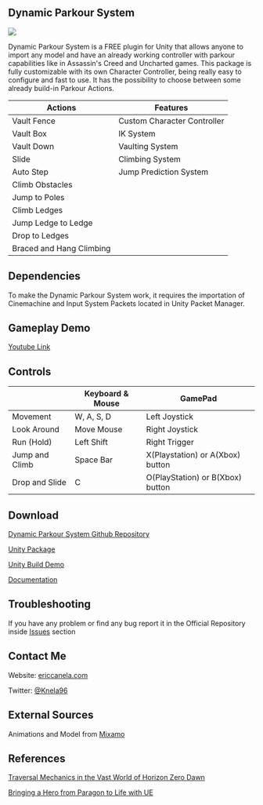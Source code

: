 ## Dynamic Parkour System

![](https://github.com/knela96/Dynamic-Parkour-System/blob/Git-Pages/docs/Resources/Card.png)

Dynamic Parkour System is a FREE plugin  for Unity that allows anyone to import any model and have an already working controller with parkour capabilities like in Assassin's Creed and Uncharted games. This package is fully customizable with its own Character Controller, being really easy to configure and fast to use. It has the possibility to choose between some already build-in Parkour Actions.

|   Actions                 | Features                    |
|         ---------         |         ----------          |
| Vault Fence               | Custom Character Controller |
| Vault Box                 | IK System                   |
| Vault Down                | Vaulting System             |
| Slide                     | Climbing System             |
| Auto Step                 | Jump Prediction System      |
| Climb Obstacles           |                             |
| Jump to Poles             |                             |
| Climb Ledges              |                             |
| Jump Ledge to Ledge       |                             |
| Drop to Ledges            |                             |
| Braced and Hang Climbing  |                             |

## Dependencies
To make the Dynamic Parkour System work, it requires the importation of Cinemachine and Input System Packets located in Unity Packet Manager.

## Gameplay Demo
[Youtube Link](https://www.youtube.com/embed/mw6ozapAuYY)

## Controls

|                           |   Keyboard & Mouse    | GamePad                           |
|    ---------              |         ---------     |         ----------                |
|   Movement                | W, A, S, D            | Left Joystick                     |
|   Look Around             | Move Mouse            | Right Joystick                    |
|   Run (Hold)              | Left Shift            | Right Trigger                     |
|   Jump and Climb          | Space Bar             | X(Playstation) or A(Xbox) button  |
|   Drop and Slide          | C                     | O(PlayStation) or B(Xbox) button  |


## Download
[Dynamic Parkour System Github Repository](https://github.com/knela96/Dynamic-Parkour-System)

[Unity Package](https://github.com/knela96/Dynamic-Parkour-System/releases/latest)

[Unity Build Demo](https://github.com/knela96/Dynamic-Parkour-System/releases/tag/v1.0-beta)

[Documentation](https://github.com/knela96/Dynamic-Parkour-System/blob/Git-Pages/docs/Downloads/DynamicParkourSystem_Documentation.pdf)

## Troubleshooting
If you have any problem or find any bug report it in the Official Repository inside [Issues](https://github.com/knela96/Dynamic-Parkour-System/issues) section

## Contact Me
Website: [ericcanela.com](https://ericcanela.com)

Twitter: [@Knela96](https://twitter.com/knela96)

## External Sources
Animations and Model from [Mixamo](https://www.mixamo.com/)

## References
[Traversal Mechanics in the Vast World of Horizon Zero Dawn](https://www.youtube.com/watch?v=LrLHsbTK5bM)

[Bringing a Hero from Paragon to Life with UE](https://www.youtube.com/watch?v=YlKA22Hzerk&t=1642s)


